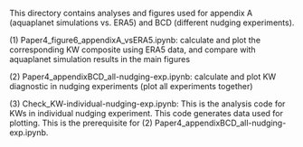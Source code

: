 This directory contains analyses and figures used for appendix A (aquaplanet simulations vs. ERA5) and BCD (different nudging experiments).

(1) Paper4_figure6_appendixA_vsERA5.ipynb: calculate and plot the corresponding KW composite using ERA5 data, and compare with aquaplanet simulation results in the main figures

(2) Paper4_appendixBCD_all-nudging-exp.ipynb: calculate and plot KW diagnostic in nudging experiments (plot all experiments together)

(3) Check_KW-individual-nudging-exp.ipynb: This is the analysis code for KWs in individual nudging experiment. This code generates data used for plotting. This is the prerequisite for (2) Paper4_appendixBCD_all-nudging-exp.ipynb.
